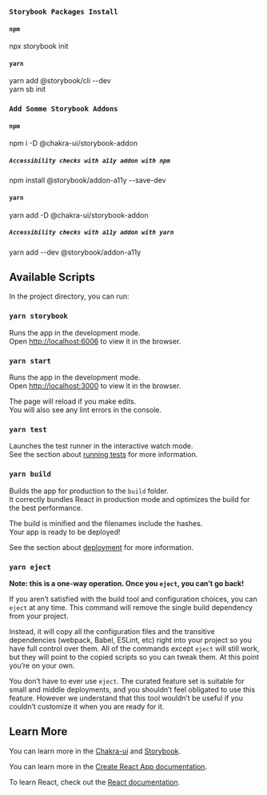 ### `Storybook Packages Install`

#### `npm`

npx storybook init

#### `yarn`

yarn add @storybook/cli --dev <br /> yarn sb init

### `Add Somme Storybook Addons`

#### `npm`

npm i -D @chakra-ui/storybook-addon

##### `Accessibility checks with a11y addon with npm`

npm install @storybook/addon-a11y --save-dev

#### `yarn`

yarn add -D @chakra-ui/storybook-addon

##### `Accessibility checks with a11y addon with yarn`

yarn add --dev @storybook/addon-a11y

## Available Scripts

In the project directory, you can run:

### `yarn storybook`

Runs the app in the development mode.<br />Open
[http://localhost:6006](http://localhost:6006) to view it in the browser.

### `yarn start`

Runs the app in the development mode.<br /> Open
[http://localhost:3000](http://localhost:3000) to view it in the browser.

The page will reload if you make edits.<br /> You will also see any lint errors
in the console.

### `yarn test`

Launches the test runner in the interactive watch mode.<br /> See the section
about
[running tests](https://facebook.github.io/create-react-app/docs/running-tests)
for more information.

### `yarn build`

Builds the app for production to the `build` folder.<br /> It correctly bundles
React in production mode and optimizes the build for the best performance.

The build is minified and the filenames include the hashes.<br /> Your app is
ready to be deployed!

See the section about
[deployment](https://facebook.github.io/create-react-app/docs/deployment) for
more information.

### `yarn eject`

**Note: this is a one-way operation. Once you `eject`, you can’t go back!**

If you aren’t satisfied with the build tool and configuration choices, you can
`eject` at any time. This command will remove the single build dependency from
your project.

Instead, it will copy all the configuration files and the transitive
dependencies (webpack, Babel, ESLint, etc) right into your project so you have
full control over them. All of the commands except `eject` will still work, but
they will point to the copied scripts so you can tweak them. At this point
you’re on your own.

You don’t have to ever use `eject`. The curated feature set is suitable for
small and middle deployments, and you shouldn’t feel obligated to use this
feature. However we understand that this tool wouldn’t be useful if you couldn’t
customize it when you are ready for it.

## Learn More

You can learn more in the [Chakra-ui](https://chakra-ui.com/) and
[Storybook](https://storybook.js.org/).

You can learn more in the
[Create React App documentation](https://facebook.github.io/create-react-app/docs/getting-started).

To learn React, check out the [React documentation](https://reactjs.org/).
